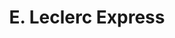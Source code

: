 ---
title: "E. Leclerc Express"
url: /phalsbourg/e-leclerc-express-rue-des-glacis/
shop: Supermarkt
---